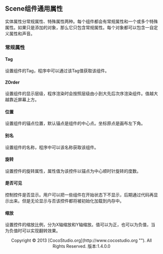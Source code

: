 ## Scene组件通用属性

实体属性分常规属性、特殊属性两种。每个组件都会有常规属性和一个或多个特殊属性。如果只是添加的对象，那么它只包含常规属性。每个对象都可以包含一自定义属性和声音。

### 常规属性

#### Tag

设置组件的Tag，程序中可以通过该Tag值获取该组件。

#### ZOrder

设置组件的显示层级，程序渲染时会按照层级由小到大先后次序渲染组件。值越大越靠近屏幕上方。

#### 位置

设置组件的锚点位置，默认锚点是组件的中心点。坐标原点是画布左下角。

#### 别名

设置组件的名称，程序中可以该名称获取该组件。

#### 旋转

设置控件的旋转属性，属性值为该控件以锚点为中心顺时针旋转的度数。

#### 是否可见

控制控件是否显示。用户可以把一些组件在开始状态下不显示，后期通过代码再显示出来。但是无论显示与否该控件都将被初始化加载到内存中。

#### 缩放

设置控件的缩放比例，分为X轴缩放和Y轴缩放。值可以为正，也可以为负值，当为负值时可以实现翻转效果。

<center>Copyright © 2013 [CocoStudio.org](http://www.cocostudio.org ""). All Rights Reserved. 版本:1.4.0.0</center>